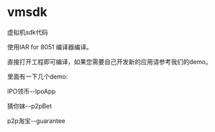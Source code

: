 vmsdk
=====

虚拟机sdk代码

使用IAR for 8051 编译器编译。  

直接打开工程即可编译，如果您需要自己开发新的应用请参考我们的demo。

里面有一下几个demo:  

IPO领币--IpoApp  

猜你妹--p2pBet  
  
p2p淘宝--guarantee  
